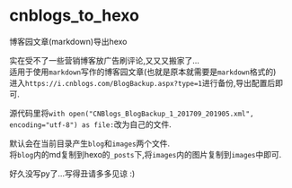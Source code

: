# cnblogs_to_hexo
博客园文章(markdown)导出hexo  

实在受不了一些营销博客放广告刷评论,又又又搬家了...  
适用于使用`markdown`写作的博客园文章(也就是原本就需要是`markdown`格式的)  
进入`https://i.cnblogs.com/BlogBackup.aspx?type=1`进行备份,导出配置后即可.  

源代码里将`with open("CNBlogs_BlogBackup_1_201709_201905.xml", encoding="utf-8") as file:`改为自己的文件.  

默认会在当前目录产生`blog`和`images`两个文件.  
将`blog`内的md复制到hexo的`_posts`下,将`images`内的图片复制到`images`中即可.  

好久没写py了...写得丑请多多见谅 :)
